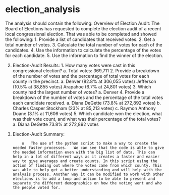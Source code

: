 # election_analysis

The analysis should contain the following:
    	Overview of Election Audit: 
The Board of Elections has requested to complete the election audit of a recent local congressional election. That was able to be completed and showed the following:
          1.	Provide a list of candidates that received votes.
          2.	Get a total number of votes.
          3.	Calculate the total number of votes for each of the candidates. 
          4.	Use the information to calculate the percentage of the votes for each candidate. 
          5.	Use the information to find the winner of the election. 

2.	Election-Audit Results: 
            1.	How many votes were cast in this congressional election?
            a.	Total votes: 369,711
            2.	Provide a breakdown of the number of votes and the percentage of total votes for each county in the precinct.
            a.	Denver (82.8% at 306,055 votes) Jefferson (10.5% at 38,855 votes) Arapahoe (6.7% at 24,801 votes)
            3.	Which county had the largest number of votes?
            a.	Denver
            4.	Provide a breakdown of the number of votes and the percentage of the total votes each candidate received.
            a.	Diana DeGette (73.8% at 272,892 votes)
            b.	Charles Casper Stockham (23% at 85,213 votes)
            c.	Raymon Anthony Doane (3.1% at 11,606 votes)
            5.	Which candidate won the election, what was their vote count, and what was their percentage of the total votes?
            a.	Diana DeGette 73.8% at 272,892 votes
            
            
3.	Election-Audit Summary: 

            o	The use of the python script to make a way to create the needed faster processes.   We can see that the code is able to give the needed information even with the big list of data. This can help in a lot of different ways as it creates a faster and easier way to give averages and create counts. In this script using the action of finding out where the votes came from which county. This was able to help get a better understanding and will help with the analysis process. Another way it can be modified to work with other elections is to add a loop and action to be able to present and separate the different demographics on how the voting went and who the people voted for. 





